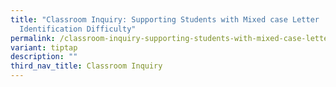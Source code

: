 ```yaml
---
title: "Classroom Inquiry: Supporting Students with Mixed case Letter
  Identification Difficulty​"
permalink: /classroom-inquiry-supporting-students-with-mixed-case-letter-identification-difficulty/
variant: tiptap
description: ""
third_nav_title: Classroom Inquiry
---
```

